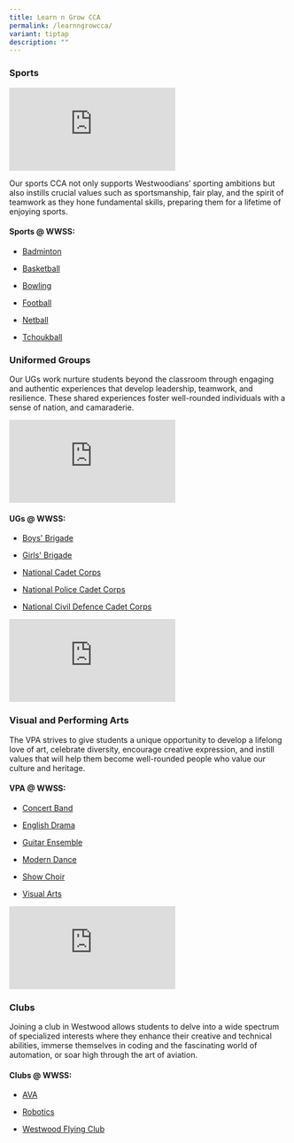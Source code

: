 ```yaml
---
title: Learn n Grow CCA
permalink: /learnngrowcca/
variant: tiptap
description: ""
---
```

<h3>Sports</h3>
<div class="iframe-wrapper">
<iframe allowfullscreen="true" frameborder="0" src="https://www.youtube.com/embed/zzHg5WP4Zs8?si=VD-sYC-4h1bz0XJf"></iframe>
</div>
<p>Our sports CCA not only supports Westwoodians’ sporting ambitions but
also instills crucial values such as sportsmanship, fair play, and the
spirit of teamwork as they hone fundamental skills, preparing them for
a lifetime of enjoying sports.</p>
<h4>Sports @ WWSS:</h4>
<ul data-tight="true" class="tight">
<li>
<p><a href="/cca/sports/badminton/" rel="noopener noreferrer nofollow" target="_blank">Badminton</a>
</p>
</li>
<li>
<p><a href="/cca/sports/basketball/" rel="noopener noreferrer nofollow" target="_blank">Basketball</a>
</p>
</li>
<li>
<p><a href="/cca/sports/bowling/" rel="noopener noreferrer nofollow" target="_blank">Bowling</a>
</p>
</li>
<li>
<p><a href="/cca/sports/football/" rel="noopener noreferrer nofollow" target="_blank">Football</a>
</p>
</li>
<li>
<p><a href="/cca/sports/netball/" rel="noopener noreferrer nofollow" target="_blank">Netball</a>
</p>
</li>
<li>
<p><a href="/cca/sports/tchoukball/" rel="noopener noreferrer nofollow" target="_blank">Tchoukball</a>
</p>
</li>
</ul>
<h3>Uniformed Groups</h3>
<p>Our UGs work nurture students beyond the classroom through engaging and
authentic experiences that develop leadership, teamwork, and resilience.
These shared experiences foster well-rounded individuals with a sense of
nation, and camaraderie.</p>
<div class="iframe-wrapper">
<iframe allowfullscreen="true" frameborder="0" src="https://www.youtube.com/embed/-FvllXxSYGw?si=MoAmtXejsqHDfnLa"></iframe>
</div>
<h4>UGs @ WWSS:</h4>
<ul>
<li>
<p><a href="/cca/uniformed-groups/boys-brigade/" rel="noopener noreferrer nofollow" target="_blank">Boys' Brigade</a>
</p>
</li>
<li>
<p><a href="/cca/uniformed-groups/girls-brigade/" rel="noopener noreferrer nofollow" target="_blank">Girls' Brigade</a>
</p>
</li>
<li>
<p><a href="/cca/uniformed-groups/national-cadet-corp/" rel="noopener noreferrer nofollow" target="_blank">National Cadet Corps</a>
</p>
</li>
<li>
<p><a href="/cca/uniformed-groups/national-police-cadet-corps/" rel="noopener noreferrer nofollow" target="_blank">National Police Cadet Corps</a>
</p>
</li>
<li>
<p><a href="/cca/uniformed-groups/national-civil-defence-cadet-corps/" rel="noopener noreferrer nofollow" target="_blank">National Civil Defence Cadet Corps</a>
</p>
</li>
</ul>
<p></p>
<div class="iframe-wrapper">
<iframe allowfullscreen="true" frameborder="0" src="https://www.youtube.com/embed/xzSm9TFTrEw?si=6k45AEg8EYaHTW1A"></iframe>
</div>
<h3>Visual and Performing Arts</h3>
<p>The VPA strives to give students a unique opportunity to develop a lifelong
love of art, celebrate diversity, encourage creative expression, and instill
values that will help them become well-rounded people who value our culture
and heritage.</p>
<h4>VPA @ WWSS:</h4>
<ul data-tight="true" class="tight">
<li>
<p><a href="/cca/visual-and-performing-arts/concert-band/" rel="noopener noreferrer nofollow" target="_blank">Concert Band</a>
</p>
</li>
<li>
<p><a href="/cca/visual-and-performing-arts/english-drama/" rel="noopener noreferrer nofollow" target="_blank">English Drama</a>
</p>
</li>
<li>
<p><a href="/cca/visual-and-performing-arts/guitar-ensemble/" rel="noopener noreferrer nofollow" target="_blank">Guitar Ensemble</a>
</p>
</li>
<li>
<p><a href="/cca/visual-and-performing-arts/modern-dance/" rel="noopener noreferrer nofollow" target="_blank">Modern Dance</a>
</p>
</li>
<li>
<p><a href="/cca/visual-and-performing-arts/show-choir/" rel="noopener noreferrer nofollow" target="_blank">Show Choir</a>
</p>
</li>
<li>
<p><a href="/cca/visual-and-performing-arts/visual-arts/" rel="noopener noreferrer nofollow" target="_blank">Visual Arts</a>
</p>
</li>
</ul>
<div class="iframe-wrapper">
<iframe allowfullscreen="true" frameborder="0" src="https://www.youtube.com/embed/jSBDDeZEaw0?si=X1E3GHt9S6xLL0S6"></iframe>
</div>
<h3>Clubs</h3>
<p>Joining a club in Westwood allows students to delve into a wide spectrum
of specialized interests where they enhance their creative and technical
abilities, immerse themselves in coding and the fascinating world of automation,
or soar high through the art of aviation.</p>
<h4>Clubs @ WWSS:</h4>
<ul data-tight="true" class="tight">
<li>
<p><a href="/cca/clubs/ava/" rel="noopener noreferrer nofollow" target="_blank">AVA</a>
</p>
</li>
<li>
<p><a href="/cca/clubs/robotics/" rel="noopener noreferrer nofollow" target="_blank">Robotics</a>
</p>
</li>
<li>
<p><a href="/cca/clubs/westwood-flying-club/" rel="noopener noreferrer nofollow" target="_blank">Westwood Flying Club</a>
</p>
</li>
</ul>
<p></p>
<p></p>
<p></p>
<p></p>